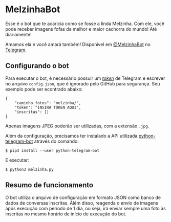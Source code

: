 # MelzinhaBot

Esse é o bot que te acaricia como se fosse a linda Melzinha. Com ele, você pode receber imagens fofas da melhor e maior cachorra do mundo! Até diariamente!

Amamos ela e você amará também! Disponível em [@MelzinhaBot](https://t.me/MelzinhaBot) no [Telegram](https://telegram.org/).


## Configurando o bot

Para executar o bot, é necessário possuir um [_token_](https://core.telegram.org/bots#generating-an-authorization-token) de Telegram e escrever no arquivo `config.json`, que é ignorado pelo GitHub para segurança. Seu exemplo pode ser econtrado abaixo:
```
{
    "caminho_fotos": "melzinha/",
    "token": "INSIRA TOKEN AQUI",
    "inscritas": []
}

```

Apenas imagens JPEG poderão ser utilizadas, com a extensão `.jpg`.

Além da configuração, precisamos ter instalado a API utilizada [python-telegram-bot](https://github.com/python-telegram-bot/python-telegram-bot) através do comando:
```
$ pip3 install --user python-telegram-bot
```

E executar:
```
$ python3 melzinha.py
```


## Resumo de funcionamento

O bot utiliza o arquivo de configuração em formato JSON como banco de dados de conversas inscritas. Além disso, reagenda o envio de imagens após execução com período de 1 dia, ou seja, irá enviar sempre uma foto às inscritas no mesmo horário de início de execução do bot.

